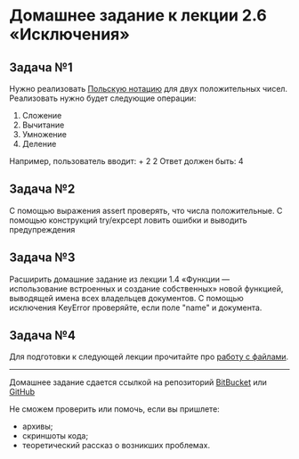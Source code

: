 # Домашнее задание к лекции 2.6 «Исключения»

## Задача №1
Нужно реализовать [Польскую нотацию](https://ru.wikipedia.org/wiki/%D0%9F%D0%BE%D0%BB%D1%8C%D1%81%D0%BA%D0%B0%D1%8F_%D0%BD%D0%BE%D1%82%D0%B0%D1%86%D0%B8%D1%8F) для двух положительных чисел.
Реализовать нужно будет следующие операции:
1. Сложение
2. Вычитание
3. Умножение
4. Деление

Например, пользователь вводит: + 2 2
Ответ должен быть: 4

## Задача №2
С помощью выражения assert проверять, что числа положительные.
С помощью конструкций try/expcept ловить ошибки и выводить предупреждения

## Задача №3
Расширить домашние задание из лекции 1.4 «Функции — использование встроенных и создание собственных» новой функцией, 
выводящей имена всех владельцев документов. С помощью исключения KeyError проверяйте, если поле "name" и документа.

## Задача №4
Для подготовки к следующей лекции прочитайте про [работу с файлами](https://pythonworld.ru/tipy-dannyx-v-python/fajly-rabota-s-fajlami.html).



---
Домашнее задание сдается ссылкой на репозиторий [BitBucket](https://bitbucket.org/) или [GitHub](https://github.com/)

Не сможем проверить или помочь, если вы пришлете:
* архивы;
* скриншоты кода;
* теоретический рассказ о возникших проблемах.
